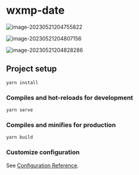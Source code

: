 # wxmp-date

![image-20230521204755822](https://hexo-img.obs.cn-east-3.myhuaweicloud.com/llf/image-20230521204755822.png)

![image-20230521204807156](https://hexo-img.obs.cn-east-3.myhuaweicloud.com/llf/image-20230521204807156.png)

![image-20230521204828286](https://hexo-img.obs.cn-east-3.myhuaweicloud.com/llf/image-20230521204828286.png)

## Project setup
```
yarn install
```

### Compiles and hot-reloads for development
```
yarn serve
```

### Compiles and minifies for production
```
yarn build
```

### Customize configuration
See [Configuration Reference](https://cli.vuejs.org/config/).
